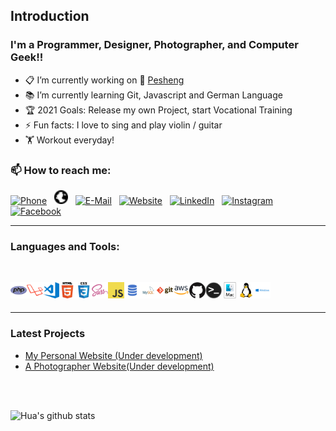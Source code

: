 ## <p  name="top">Introduction</p>

### I'm a Programmer, Designer, Photographer, and Computer Geek!!

- 📋 I’m currently working on 🤖 [Pesheng][pesheng]
- 📚 I’m currently learning Git, Javascript and German Language
- 🏆 2021 Goals: Release my own Project, start Vocational Training
- ⚡ Fun facts: I love to sing and play violin / guitar
- 🏋️ Workout everyday!

### 📫 How to reach me:

[<img alt="Phone" width="22px" src="https://pics.freeicons.io/uploads/icons/png/1243378061556274004-512.png" />][phone]&nbsp;&nbsp;
[<img alt="Website" width="22px" src="https://raw.githubusercontent.com/iconic/open-iconic/master/svg/globe.svg" />][website]&nbsp;&nbsp;
[<img alt="E-Mail" width="28px" src="https://cdn4.iconfinder.com/data/icons/aiga-symbol-signs/439/aiga_mail-512.png" />][email]&nbsp;&nbsp;
[<img alt="Website" width="22px" src="https://simpleicons.org/icons/whatsapp.svg" />][whatsapp]&nbsp;&nbsp;
[<img alt="LinkedIn" width="22px" src="https://pics.freeicons.io/uploads/icons/png/4189112631553666147-512.png" />][linkedin]&nbsp;&nbsp;
[<img alt="Instagram" width="22px" src="https://cdn.jsdelivr.net/npm/simple-icons@v3/icons/instagram.svg" />][instagram]&nbsp;&nbsp;
[<img alt="Facebook" width="22px" src="https://cdn.jsdelivr.net/npm/simple-icons@v3/icons/facebook.svg" />][facebook]

---

### Languages and Tools:
<br />

[<img align="left" alt="PHP" width="26px" src="https://raw.githubusercontent.com/github/explore/80688e429a7d4ef2fca1e82350fe8e3517d3494d/topics/php/php.png" />
<img align="left" alt="Laravel" width="26px" src="https://raw.githubusercontent.com/github/explore/80688e429a7d4ef2fca1e82350fe8e3517d3494d/topics/laravel/laravel.png" />
<img align="left" alt="Visual Studio Code" width="26px" src="https://raw.githubusercontent.com/github/explore/80688e429a7d4ef2fca1e82350fe8e3517d3494d/topics/visual-studio-code/visual-studio-code.png" />
<img align="left" alt="HTML5" width="26px" src="https://raw.githubusercontent.com/github/explore/80688e429a7d4ef2fca1e82350fe8e3517d3494d/topics/html/html.png" />
<img align="left" alt="CSS3" width="26px" src="https://raw.githubusercontent.com/github/explore/80688e429a7d4ef2fca1e82350fe8e3517d3494d/topics/css/css.png" />
<img align="left" alt="Sass" width="26px" src="https://raw.githubusercontent.com/github/explore/80688e429a7d4ef2fca1e82350fe8e3517d3494d/topics/sass/sass.png" />
<img align="left" alt="JavaScript" width="26px" src="https://raw.githubusercontent.com/github/explore/80688e429a7d4ef2fca1e82350fe8e3517d3494d/topics/javascript/javascript.png" />
<img align="left" alt="SQL" width="26px" src="https://raw.githubusercontent.com/github/explore/80688e429a7d4ef2fca1e82350fe8e3517d3494d/topics/sql/sql.png" />
<img align="left" alt="MySQL" width="26px" src="https://raw.githubusercontent.com/github/explore/80688e429a7d4ef2fca1e82350fe8e3517d3494d/topics/mysql/mysql.png" />
<img align="left" alt="Git" width="26px" src="https://raw.githubusercontent.com/github/explore/80688e429a7d4ef2fca1e82350fe8e3517d3494d/topics/git/git.png" />
<img align="left" alt="AWS" width="26px" src="https://raw.githubusercontent.com/github/explore/80688e429a7d4ef2fca1e82350fe8e3517d3494d/topics/aws/aws.png" />
<img align="left" alt="GitHub" width="26px" src="https://raw.githubusercontent.com/github/explore/78df643247d429f6cc873026c0622819ad797942/topics/github/github.png" />
<img align="left" alt="Terminal" width="26px" src="https://raw.githubusercontent.com/github/explore/80688e429a7d4ef2fca1e82350fe8e3517d3494d/topics/terminal/terminal.png" />
<img align="left" alt="MacOS" width="26px" src="https://raw.githubusercontent.com/github/explore/80688e429a7d4ef2fca1e82350fe8e3517d3494d/topics/macos/macos.png" />
<img align="left" alt="Linux" width="26px" src="https://raw.githubusercontent.com/github/explore/80688e429a7d4ef2fca1e82350fe8e3517d3494d/topics/linux/linux.png" />
<img align="left" alt="Windows" width="26px" src="https://raw.githubusercontent.com/github/explore/80688e429a7d4ef2fca1e82350fe8e3517d3494d/topics/windows/windows.png" />][top]

<br />
<br />

---

### Latest Projects

- [My Personal Website (Under development)](https://alaa-alghazouli.herokuapp.com)
- [A Photographer Website(Under development)](https://pesheng.herokuapp.com/home)


[phone]: tel:49-176-345-06606
[website]: https://alaa-alghazouli.herokuapp.com
[pesheng]: https://pesheng.herokuapp.com/home
[email]: mailto:alaa.alghazouli@web.de
[linkedin]: https://linkedin.com/in/alaa-alghazouli-1608b620a
[whatsapp]: https://wa.me/4917634506606
[instagram]: https://www.instagram.com/al_alghazouli/
[facebook]: https://www.facebook.com/alaa.alghazouli.92
[top]: #top

<br /><br />

![Hua's github stats](https://github-readme-stats.vercel.app/api?username=alaa-alghazouli&show_icons=true&theme=prussian)
